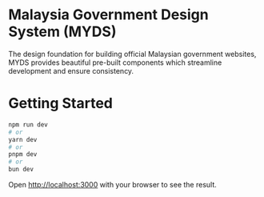 # Malaysia Government Design System (MYDS)

The design foundation for building official Malaysian government websites, MYDS provides beautiful pre-built components which streamline development and ensure consistency.

# Getting Started

```bash
npm run dev
# or
yarn dev
# or
pnpm dev
# or
bun dev
```

Open [http://localhost:3000](http://localhost:3000) with your browser to see the result.
